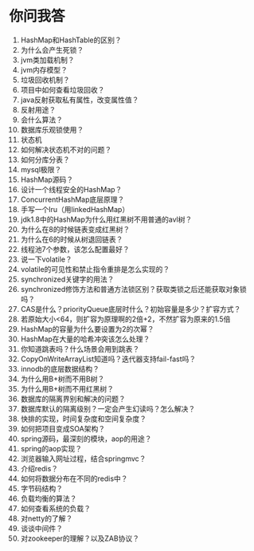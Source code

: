 # 你问我答

1. HashMap和HashTable的区别？
2. 为什么会产生死锁？
3. jvm类加载机制？
4. jvm内存模型？
5. 垃圾回收机制？
6. 项目中如何查看垃圾回收？
7. java反射获取私有属性，改变属性值？
8. 反射用途？
9. 会什么算法？
10. 数据库乐观锁使用？
11. 状态机
12. 如何解决状态机不对的问题？
13. 如何分库分表？
14. mysql极限？
15. HashMap源码？
16. 设计一个线程安全的HashMap？
17. ConcurrentHashMap底层原理？
18. 手写一个lru（用linkedHashMap）
19. jdk1.8中的HashMap为什么用红黑树不用普通的avl树？
20. 为什么在8的时候链表变成红黑树？
21. 为什么在6的时候从树退回链表？
22. 线程池7个参数，该怎么配置最好？
23. 说一下volatile？
24. volatile的可见性和禁止指令重排是怎么实现的？
25. synchronized关键字的用法？
26. synchronized修饰方法和普通方法锁区别？获取类锁之后还能获取对象锁吗？
27. CAS是什么？priorityQueue底层时什么？初始容量是多少？扩容方式？
28. 若原始大小<64，则扩容为原理啊的2倍+2，不然扩容为原来的1.5倍
29. HashMap的容量为什么要设置为2的次幂？
30. HashMap在大量的哈希冲突该怎么处理？
31. 你知道跳表吗？什么场景会用到跳表？
32. CopyOnWriteArrayList知道吗？迭代器支持fail-fast吗？
33. innodb的底层数据结构？
34. 为什么用B+树而不用B树？
35. 为什么用B+树而不用红黑树？
36. 数据库的隔离界别和解决的问题？
37. 数据库默认的隔离级别？一定会产生幻读吗？怎么解决？
38. 快排的实现，时间复杂度和空间复杂度？
39. 如何把项目变成SOA架构？
40. spring源码，最深刻的模块，aop的用途？
41. spring的aop实现？
42. 浏览器输入网址过程，结合springmvc？
43. 介绍redis？
44. 如何将数据分布在不同的redis中？
45. 字节码结构？
46. 负载均衡的算法？
47. 如何查看系统的负载？
48. 对netty的了解？
49. 谈谈中间件？
50. 对zookeeper的理解？以及ZAB协议？